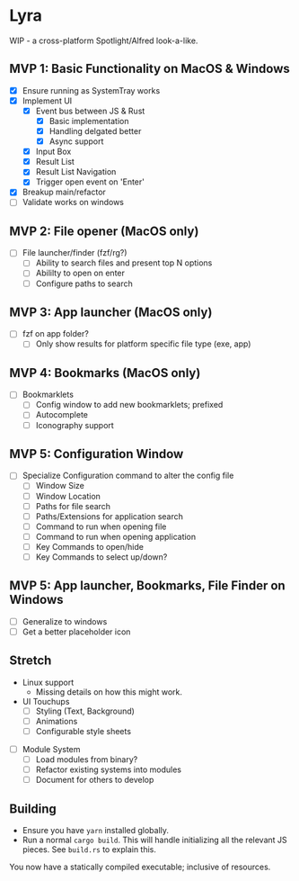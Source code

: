 # Lyra

WIP - a cross-platform Spotlight/Alfred look-a-like.

## MVP 1: Basic Functionality on MacOS & Windows

- [x] Ensure running as SystemTray works
- [x] Implement UI
  - [x] Event bus between JS & Rust
    - [x] Basic implementation
    - [x] Handling delgated better
    - [x] Async support
  - [x] Input Box
  - [x] Result List
  - [x] Result List Navigation
  - [x] Trigger open event on 'Enter'
- [x] Breakup main/refactor
- [ ] Validate works on windows

## MVP 2: File opener (MacOS only)

- [ ] File launcher/finder (fzf/rg?)
  - [ ] Ability to search files and present top N options
  - [ ] Abililty to open on enter
  - [ ] Configure paths to search

## MVP 3: App launcher (MacOS only)

- [ ] fzf on app folder?
  - [ ] Only show results for platform specific file type (exe, app)

## MVP 4: Bookmarks (MacOS only)

- [ ] Bookmarklets
  - [ ] Config window to add new bookmarklets; prefixed
  - [ ] Autocomplete
  - [ ] Iconography support

## MVP 5: Configuration Window

- [ ] Specialize Configuration command to alter the config file
  - [ ] Window Size
  - [ ] Window Location
  - [ ] Paths for file search
  - [ ] Paths/Extensions for application search
  - [ ] Command to run when opening file
  - [ ] Command to run when opening application
  - [ ] Key Commands to open/hide
  - [ ] Key Commands to select up/down?

## MVP 5: App launcher, Bookmarks, File Finder on Windows

- [ ] Generalize to windows
- [ ] Get a better placeholder icon

## Stretch

- Linux support
  - Missing details on how this might work.
- UI Touchups
  - [ ] Styling (Text, Background)
  - [ ] Animations
  - [ ] Configurable style sheets
- [ ] Module System
  - [ ] Load modules from binary?
  - [ ] Refactor existing systems into modules
  - [ ] Document for others to develop

## Building

- Ensure you have `yarn` installed globally.
- Run a normal `cargo build`. This will handle initializing all the relevant JS pieces. See `build.rs` to explain this.

You now have a statically compiled executable; inclusive of resources.
